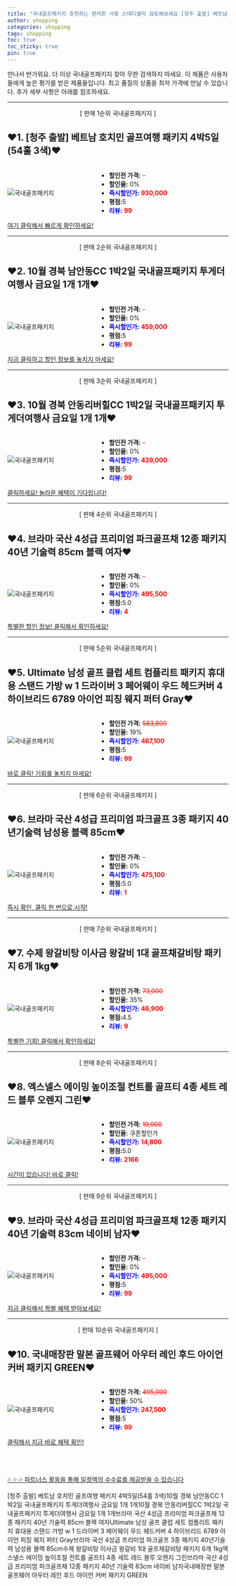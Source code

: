 ```yaml
---
title: "국내골프패키지 추천하는 편리한 사용 스테디셀러 검토해보세요 [청주 출발] 베트남 호치민 골프여행"
author: shopping
categories: shopping
tags: shopping
toc: true
toc_sticky: true
pin: true
---
```

만나서 반가워요. 더 이상 국내골프패키지 찾아 무한 검색하지 마세요. 이 제품은 사용자들에게 높은 평가를 받은 제품들입니다. 최고 품질의 상품을 최저 가격에 만날 수 있습니다. 추가 세부 사항은 아래를 참조하세요.

---
<p class="toplist" style="margin: 0 auto; display: block; width: fit-content;">[ 판매 1순위 국내골프패키지 ]</p>

<h2><strong>❤️1. [청주 출발] 베트남 호치민 골프여행 패키지 4박5일(54홀 3색)❤️</strong></h2>

<div style="display: flex; align-items: center;">
    <div style="flex: 0.4;">
        <img src="https://thumbnail8.coupangcdn.com/thumbnails/remote/230x230ex/image/travel_reactor/travelConnect/common/A00186867/a50f20c9-5a4c-49e9-9bec-9c16af9e72c6.jpg" alt="국내골프패키지" style="max-width: 100%;">
    </div>
    <div style="flex: 0.6; margin-left: 10px;">
        <ul>
            <li><strong>할인전 가격:</strong> <del style="color: red;">-</del></li>
            <li><strong>할인율:</strong> 0%</li>
            <li><span style='color:blue'><strong>즉시할인가:</strong></span> <span style='color:red'><strong>930,000</strong></span></li>
            <li><strong>평점:</strong>5</li>
            <li><span style='color:blue'><strong>리뷰:</strong></span> <span style='color:red'><strong>99</strong></span></li>
        </ul>
    </div>
</div>
<div class="center">
    <a href="https://link.coupang.com/re/AFFTDP?lptag=AF9450613&subid=githubio&pageKey=10000010426955&traceid=V0-153&itemId=None&vendorItemId=None" class="myButton">
        여기 클릭해서 빠르게 확인하세요!
    </a>
</div>


---
<p class="toplist" style="margin: 0 auto; display: block; width: fit-content;">[ 판매 2순위 국내골프패키지 ]</p>

<h2><strong>❤️2. 10월 경북 남안동CC 1박2일 국내골프패키지 투게더여행사 금요일 1개 1개❤️</strong></h2>

<div style="display: flex; align-items: center;">
    <div style="flex: 0.4;">
        <img src="https://thumbnail6.coupangcdn.com/thumbnails/remote/230x230ex/image/vendor_inventory/bffc/12dcbe5e109d9ab13ec81bfe4f711d319ce085dad4df9ec3028720488993.jpg" alt="국내골프패키지" style="max-width: 100%;">
    </div>
    <div style="flex: 0.6; margin-left: 10px;">
        <ul>
            <li><strong>할인전 가격:</strong> <del style="color: red;">-</del></li>
            <li><strong>할인율:</strong> 0%</li>
            <li><span style='color:blue'><strong>즉시할인가:</strong></span> <span style='color:red'><strong>459,000</strong></span></li>
            <li><strong>평점:</strong>5</li>
            <li><span style='color:blue'><strong>리뷰:</strong></span> <span style='color:red'><strong>99</strong></span></li>
        </ul>
    </div>
</div>
<div class="center">
    <a href="https://selin100587001.github.io?lptag=AF9450613&subid=githubio&pageKey=6746221288&traceid=V0-153&itemId=15762928778&vendorItemId=82976355738" class="myButton">
        지금 클릭하고 할인 정보를 놓치지 마세요!
    </a>
</div>


---
<p class="toplist" style="margin: 0 auto; display: block; width: fit-content;">[ 판매 3순위 국내골프패키지 ]</p>

<h2><strong>❤️3. 10월 경북 안동리버힐CC 1박2일 국내골프패키지 투게더여행사 금요일 1개 1개❤️</strong></h2>

<div style="display: flex; align-items: center;">
    <div style="flex: 0.4;">
        <img src="https://thumbnail7.coupangcdn.com/thumbnails/remote/230x230ex/image/vendor_inventory/c827/a5700c8683c04306ba43f44215096dad8d28254d75ead7357a8fbef20956.jpg" alt="국내골프패키지" style="max-width: 100%;">
    </div>
    <div style="flex: 0.6; margin-left: 10px;">
        <ul>
            <li><strong>할인전 가격:</strong> <del style="color: red;">-</del></li>
            <li><strong>할인율:</strong> 0%</li>
            <li><span style='color:blue'><strong>즉시할인가:</strong></span> <span style='color:red'><strong>439,000</strong></span></li>
            <li><strong>평점:</strong>5</li>
            <li><span style='color:blue'><strong>리뷰:</strong></span> <span style='color:red'><strong>99</strong></span></li>
        </ul>
    </div>
</div>
<div class="center">
    <a href="https://selin100587001.github.io?lptag=AF9450613&subid=githubio&pageKey=6746315920&traceid=V0-153&itemId=15763271773&vendorItemId=82976693344" class="myButton">
        클릭하세요! 놀라운 혜택이 기다립니다!
    </a>
</div>


---
<p class="toplist" style="margin: 0 auto; display: block; width: fit-content;">[ 판매 4순위 국내골프패키지 ]</p>

<h2><strong>❤️4. 브라마 국산 4성급 프리미엄 파크골프채 12종 패키지 40년 기술력 85cm 블랙 여자❤️</strong></h2>

<div style="display: flex; align-items: center;">
    <div style="flex: 0.4;">
        <img src="https://thumbnail6.coupangcdn.com/thumbnails/remote/230x230ex/image/vendor_inventory/7ab8/ff235123b4152f678f12705ae2f288992e437e264a3bce7608dd62fe0ccf.JPG" alt="국내골프패키지" style="max-width: 100%;">
    </div>
    <div style="flex: 0.6; margin-left: 10px;">
        <ul>
            <li><strong>할인전 가격:</strong> <del style="color: red;">-</del></li>
            <li><strong>할인율:</strong> 0%</li>
            <li><span style='color:blue'><strong>즉시할인가:</strong></span> <span style='color:red'><strong>495,500</strong></span></li>
            <li><strong>평점:</strong>5.0</li>
            <li><span style='color:blue'><strong>리뷰:</strong></span> <span style='color:red'><strong>4</strong></span></li>
        </ul>
    </div>
</div>
<div class="center">
    <a href="https://selin100587001.github.io?lptag=AF9450613&subid=githubio&pageKey=7806867237&traceid=V0-153&itemId=21161839896&vendorItemId=88420537707" class="myButton">
        특별한 할인 정보! 클릭해서 확인하세요!
    </a>
</div>


---
<p class="toplist" style="margin: 0 auto; display: block; width: fit-content;">[ 판매 5순위 국내골프패키지 ]</p>

<h2><strong>❤️5. Ultimate 남성 골프 클럽 세트 컴플리트 패키지 휴대용 스탠드 가방 w 1 드라이버 3 페어웨이 우드 헤드커버 4 하이브리드 6789 아이언 피칭 웨지 퍼터 Gray❤️</strong></h2>

<div style="display: flex; align-items: center;">
    <div style="flex: 0.4;">
        <img src="https://thumbnail7.coupangcdn.com/thumbnails/remote/230x230ex/image/vendor_inventory/1b40/41a1dd8e8fb4b2eb926cdc6f139afd5b466b417352b30991efbeb3f924e1.jpg" alt="국내골프패키지" style="max-width: 100%;">
    </div>
    <div style="flex: 0.6; margin-left: 10px;">
        <ul>
            <li><strong>할인전 가격:</strong> <del style="color: red;">583,800</del></li>
            <li><strong>할인율:</strong> 19%</li>
            <li><span style='color:blue'><strong>즉시할인가:</strong></span> <span style='color:red'><strong>467,100</strong></span></li>
            <li><strong>평점:</strong>5</li>
            <li><span style='color:blue'><strong>리뷰:</strong></span> <span style='color:red'><strong>99</strong></span></li>
        </ul>
    </div>
</div>
<div class="center">
    <a href="https://selin100587001.github.io?lptag=AF9450613&subid=githubio&pageKey=8175504489&traceid=V0-153&itemId=23362750863&vendorItemId=90689965845" class="myButton">
        바로 클릭! 기회를 놓치지 마세요!
    </a>
</div>


---
<p class="toplist" style="margin: 0 auto; display: block; width: fit-content;">[ 판매 6순위 국내골프패키지 ]</p>

<h2><strong>❤️6. 브라마 국산 4성급 프리미엄 파크골프 3종 패키지 40년기술력 남성용 블랙 85cm❤️</strong></h2>

<div style="display: flex; align-items: center;">
    <div style="flex: 0.4;">
        <img src="https://thumbnail9.coupangcdn.com/thumbnails/remote/230x230ex/image/vendor_inventory/866c/dd0a9153cd98111716654ffdfd5453942a061b91fbae8c495f26c25ab913.jpg" alt="국내골프패키지" style="max-width: 100%;">
    </div>
    <div style="flex: 0.6; margin-left: 10px;">
        <ul>
            <li><strong>할인전 가격:</strong> <del style="color: red;">-</del></li>
            <li><strong>할인율:</strong> 0%</li>
            <li><span style='color:blue'><strong>즉시할인가:</strong></span> <span style='color:red'><strong>475,100</strong></span></li>
            <li><strong>평점:</strong>5.0</li>
            <li><span style='color:blue'><strong>리뷰:</strong></span> <span style='color:red'><strong>1</strong></span></li>
        </ul>
    </div>
</div>
<div class="center">
    <a href="https://selin100587001.github.io?lptag=AF9450613&subid=githubio&pageKey=7806876087&traceid=V0-153&itemId=21161891763&vendorItemId=88479912939" class="myButton">
        즉시 확인, 클릭 한 번으로 시작!
    </a>
</div>


---
<p class="toplist" style="margin: 0 auto; display: block; width: fit-content;">[ 판매 7순위 국내골프패키지 ]</p>

<h2><strong>❤️7. 수제 왕갈비탕 이사금 왕갈비 1대 골프채갈비탕 패키지 6개 1kg❤️</strong></h2>

<div style="display: flex; align-items: center;">
    <div style="flex: 0.4;">
        <img src="https://thumbnail8.coupangcdn.com/thumbnails/remote/230x230ex/image/vendor_inventory/91c2/8803e2e3ff8cbbce93e5265c8d028a3d9356b66cb2586ada658877f5efff.jpg" alt="국내골프패키지" style="max-width: 100%;">
    </div>
    <div style="flex: 0.6; margin-left: 10px;">
        <ul>
            <li><strong>할인전 가격:</strong> <del style="color: red;">73,000</del></li>
            <li><strong>할인율:</strong> 35%</li>
            <li><span style='color:blue'><strong>즉시할인가:</strong></span> <span style='color:red'><strong>46,900</strong></span></li>
            <li><strong>평점:</strong>4.5</li>
            <li><span style='color:blue'><strong>리뷰:</strong></span> <span style='color:red'><strong>9</strong></span></li>
        </ul>
    </div>
</div>
<div class="center">
    <a href="https://selin100587001.github.io?lptag=AF9450613&subid=githubio&pageKey=8008029647&traceid=V0-153&itemId=22365357269&vendorItemId=89411353817" class="myButton">
        특별한 기회! 클릭해서 확인하세요!
    </a>
</div>


---
<p class="toplist" style="margin: 0 auto; display: block; width: fit-content;">[ 판매 8순위 국내골프패키지 ]</p>

<h2><strong>❤️8. 엑스넬스 에이밍 높이조절 컨트롤 골프티 4종 세트 레드 블루 오렌지 그린❤️</strong></h2>

<div style="display: flex; align-items: center;">
    <div style="flex: 0.4;">
        <img src="https://thumbnail8.coupangcdn.com/thumbnails/remote/230x230ex/image/retail/images/876496823188980-2bf06ea5-129e-4b35-a2a9-4621d88dcc74.jpg" alt="국내골프패키지" style="max-width: 100%;">
    </div>
    <div style="flex: 0.6; margin-left: 10px;">
        <ul>
            <li><strong>할인전 가격:</strong> <del style="color: red;">19,900</del></li>
            <li><strong>할인율:</strong> 쿠폰할인가</li>
            <li><span style='color:blue'><strong>즉시할인가:</strong></span> <span style='color:red'><strong>14,800</strong></span></li>
            <li><strong>평점:</strong>5.0</li>
            <li><span style='color:blue'><strong>리뷰:</strong></span> <span style='color:red'><strong>2166</strong></span></li>
        </ul>
    </div>
</div>
<div class="center">
    <a href="https://selin100587001.github.io?lptag=AF9450613&subid=githubio&pageKey=6489575980&traceid=V0-153&itemId=14241302406&vendorItemId=81486516991" class="myButton">
        시간이 없습니다! 바로 클릭!
    </a>
</div>


---
<p class="toplist" style="margin: 0 auto; display: block; width: fit-content;">[ 판매 9순위 국내골프패키지 ]</p>

<h2><strong>❤️9. 브라마 국산 4성급 프리미엄 파크골프채 12종 패키지 40년 기술력 83cm 네이비 남자❤️</strong></h2>

<div style="display: flex; align-items: center;">
    <div style="flex: 0.4;">
        <img src="https://thumbnail10.coupangcdn.com/thumbnails/remote/230x230ex/image/vendor_inventory/b496/68366c62224999f20c2236ff2bad9d400904437ddfb672cb2fbea81f9355.jpg" alt="국내골프패키지" style="max-width: 100%;">
    </div>
    <div style="flex: 0.6; margin-left: 10px;">
        <ul>
            <li><strong>할인전 가격:</strong> <del style="color: red;">-</del></li>
            <li><strong>할인율:</strong> 0%</li>
            <li><span style='color:blue'><strong>즉시할인가:</strong></span> <span style='color:red'><strong>495,000</strong></span></li>
            <li><strong>평점:</strong>5</li>
            <li><span style='color:blue'><strong>리뷰:</strong></span> <span style='color:red'><strong>99</strong></span></li>
        </ul>
    </div>
</div>
<div class="center">
    <a href="https://selin100587001.github.io?lptag=AF9450613&subid=githubio&pageKey=7806762868&traceid=V0-153&itemId=21160644442&vendorItemId=88457336421" class="myButton">
        지금 클릭해서 특별 혜택 받아보세요!
    </a>
</div>


---
<p class="toplist" style="margin: 0 auto; display: block; width: fit-content;">[ 판매 10순위 국내골프패키지 ]</p>

<h2><strong>❤️10. 국내매장판 말본 골프웨어 아우터 레인 후드 아이언 커버 패키지 GREEN❤️</strong></h2>

<div style="display: flex; align-items: center;">
    <div style="flex: 0.4;">
        <img src="https://thumbnail6.coupangcdn.com/thumbnails/remote/230x230ex/image/vendor_inventory/e77b/719720f36f6b515064dd00b15d0a00ce393bc47eb118636307e4e214c987.jpg" alt="국내골프패키지" style="max-width: 100%;">
    </div>
    <div style="flex: 0.6; margin-left: 10px;">
        <ul>
            <li><strong>할인전 가격:</strong> <del style="color: red;">495,000</del></li>
            <li><strong>할인율:</strong> 50%</li>
            <li><span style='color:blue'><strong>즉시할인가:</strong></span> <span style='color:red'><strong>247,500</strong></span></li>
            <li><strong>평점:</strong>5</li>
            <li><span style='color:blue'><strong>리뷰:</strong></span> <span style='color:red'><strong>99</strong></span></li>
        </ul>
    </div>
</div>
<div class="center">
    <a href="https://selin100587001.github.io?lptag=AF9450613&subid=githubio&pageKey=8206194907&traceid=V0-153&itemId=23538720596&vendorItemId=90564951927" class="myButton">
        클릭해서 지금 바로 혜택 확인!
    </a>
</div>

<br><br><br>[💦 💦 💦 파트너스 활동을 통해 일정액의 수수료를 제공받을 수 있습니다](https://link.coupang.com/a/bcpT2c)<br><br>[청주 출발] 베트남 호치민 골프여행 패키지 4박5일(54홀 3색)10월 경북 남안동CC 1박2일 국내골프패키지 투게더여행사 금요일 1개 1개10월 경북 안동리버힐CC 1박2일 국내골프패키지 투게더여행사 금요일 1개 1개브라마 국산 4성급 프리미엄 파크골프채 12종 패키지 40년 기술력 85cm 블랙 여자Ultimate 남성 골프 클럽 세트 컴플리트 패키지 휴대용 스탠드 가방 w 1 드라이버 3 페어웨이 우드 헤드커버 4 하이브리드 6789 아이언 피칭 웨지 퍼터 Gray브라마 국산 4성급 프리미엄 파크골프 3종 패키지 40년기술력 남성용 블랙 85cm수제 왕갈비탕 이사금 왕갈비 1대 골프채갈비탕 패키지 6개 1kg엑스넬스 에이밍 높이조절 컨트롤 골프티 4종 세트 레드 블루 오렌지 그린브라마 국산 4성급 프리미엄 파크골프채 12종 패키지 40년 기술력 83cm 네이비 남자국내매장판 말본 골프웨어 아우터 레인 후드 아이언 커버 패키지 GREEN